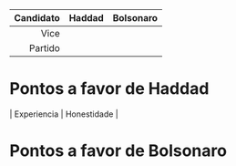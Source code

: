 | Candidato | Haddad | Bolsonaro |
| ---: | :---: | :---: |
| Vice
| Partido

# Pontos a favor de Haddad

| Experiencia 
| Honestidade
| 

# Pontos a favor de Bolsonaro
